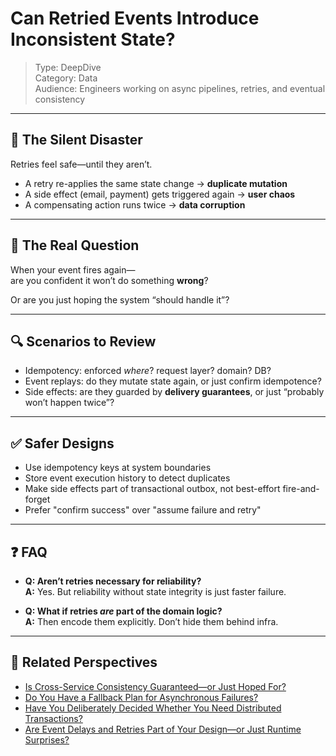 # Can Retried Events Introduce Inconsistent State?

> Type: DeepDive  
> Category: Data  
> Audience: Engineers working on async pipelines, retries, and eventual consistency

---

## 🚨 The Silent Disaster

Retries feel safe—until they aren’t.

- A retry re-applies the same state change → **duplicate mutation**
- A side effect (email, payment) gets triggered again → **user chaos**
- A compensating action runs twice → **data corruption**

---

## 🧠 The Real Question

When your event fires again—  
are you confident it won’t do something **wrong**?

Or are you just hoping the system “should handle it”?

---

## 🔍 Scenarios to Review

- Idempotency: enforced *where*? request layer? domain? DB?
- Event replays: do they mutate state again, or just confirm idempotence?
- Side effects: are they guarded by **delivery guarantees**, or just “probably won’t happen twice”?

---

## ✅ Safer Designs

- Use idempotency keys at system boundaries  
- Store event execution history to detect duplicates  
- Make side effects part of transactional outbox, not best-effort fire-and-forget  
- Prefer "confirm success" over "assume failure and retry"

---

## ❓ FAQ

- **Q: Aren’t retries necessary for reliability?**  
  **A:** Yes. But reliability without state integrity is just faster failure.

- **Q: What if retries *are* part of the domain logic?**  
  **A:** Then encode them explicitly. Don’t hide them behind infra.

---

## 🔗 Related Perspectives

- [Is Cross-Service Consistency Guaranteed—or Just Hoped For?](../async/cross-service-consistency.md)
- [Do You Have a Fallback Plan for Asynchronous Failures?](fallback-strategy.md)
- [Have You Deliberately Decided Whether You Need Distributed Transactions?](distributed-transaction-design.md)
- [Are Event Delays and Retries Part of Your Design—or Just Runtime Surprises?](../async/event-retry-delay.md)
